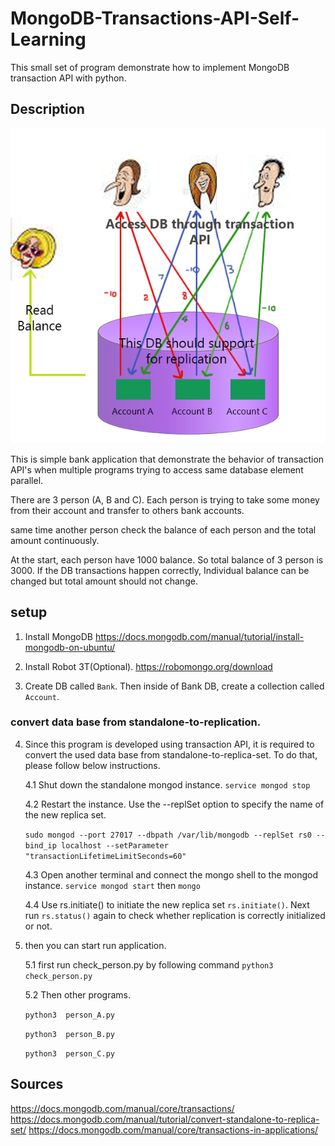 # MongoDB-Transactions-API-Self-Learning

This small set of program demonstrate how to implement MongoDB transaction API with python.

## Description

![](1.png)

This is simple bank application that demonstrate the behavior of transaction API's when multiple programs trying to access same database element parallel.

There are 3 person (A, B and C). Each person is trying to take some money from their account and transfer to others bank accounts.

same time another person check the balance of each person and the total amount continuously. 

At the start, each person have 1000 balance. So total balance of 3 person is 3000. If the DB transactions happen correctly, Individual balance can be changed but total amount should not change.

## setup

1. Install MongoDB
https://docs.mongodb.com/manual/tutorial/install-mongodb-on-ubuntu/

2. Install Robot 3T(Optional).
https://robomongo.org/download

3. Create DB called ```Bank```. Then inside of Bank DB, create a collection called ```Account```.

### convert data base from standalone-to-replication.

4. Since this program is developed using transaction API, it is required to convert the used data base from standalone-to-replica-set. To do that, please follow below instructions.

    4.1 Shut down the standalone mongod instance. ```service mongod stop```

    4.2 Restart the instance. Use the --replSet option to specify the name of the new replica set.

    ```sudo mongod --port 27017 --dbpath /var/lib/mongodb --replSet rs0 --bind_ip localhost --setParameter "transactionLifetimeLimitSeconds=60"```  

    4.3 Open another terminal and connect the mongo shell to the mongod instance. ```service mongod start``` then ```mongo```

    4.4 Use rs.initiate() to initiate the new replica set ```rs.initiate()```. Next run ```rs.status()``` again to check whether replication is correctly initialized or not.

5. then you can start run application.

    5.1 first run check_person.py by following command ```python3 check_person.py```

    5.2 Then other programs.

    ```python3  person_A.py```

    ```python3  person_B.py```

    ```python3  person_C.py```

## Sources

https://docs.mongodb.com/manual/core/transactions/
https://docs.mongodb.com/manual/tutorial/convert-standalone-to-replica-set/
https://docs.mongodb.com/manual/core/transactions-in-applications/




